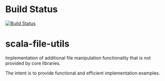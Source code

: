 # Build Status
[![Build Status](https://travis-ci.org/izmailoff/scala-file-utils.png?branch=master)](https://travis-ci.org/izmailoff/scala-file-utils)

# scala-file-utils
Implementation of additional file manipulation functionality that is not provided by core libraries.

The intent is to provide functional and efficient implementation examples.
